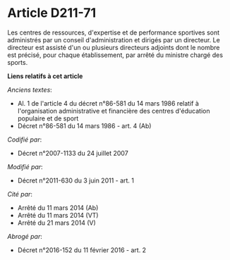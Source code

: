 # Article D211-71

Les centres de ressources, d'expertise et de performance sportives sont administrés par un conseil d'administration et
dirigés par un directeur. Le directeur est assisté d'un ou plusieurs directeurs adjoints dont le nombre est précisé, pour
chaque établissement, par arrêté du ministre chargé des sports.

**Liens relatifs à cet article**

_Anciens textes_:

  - Al. 1 de l'article 4 du décret n°86-581 du 14 mars 1986 relatif à l'organisation administrative et financière des centres d'éducation populaire et de sport
  - Décret n°86-581 du 14 mars 1986 - art. 4 (Ab)

_Codifié par_:

  - Décret n°2007-1133 du 24 juillet 2007

_Modifié par_:

  - Décret n°2011-630 du 3 juin 2011 - art. 1

_Cité par_:

  - Arrêté du 11 mars 2014 (Ab)
  - Arrêté du 11 mars 2014 (VT)
  - Arrêté du 21 mars 2014 (V)

_Abrogé par_:

  - Décret n°2016-152 du 11 février 2016 - art. 2
